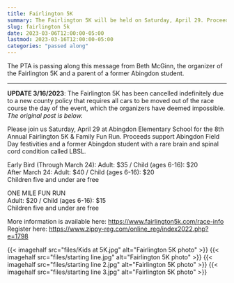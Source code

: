 ```yaml
---
title: Fairlington 5K
summary: The Fairlington 5K will be held on Saturday, April 29. Proceeds support Abingdon Field Day festivities and a former Abingdon student with a rare health condition.
slug: fairlington 5k
date: 2023-03-06T12:00:00-05:00
lastmod: 2023-03-16T12:00:00-05:00
categories: "passed along"
---
```


The PTA is passing along this message from Beth McGinn, the organizer of the Fairlington 5K and a parent of a former Abingdon student.

---

**UPDATE 3/16/2023**: The Fairlington 5K has been cancelled indefinitely due to a new county policy that requires all cars to be moved out of the race course the day of the event, which the organizers have deemed impossible. *The original post is below.*

Please join us Saturday, April 29 at Abingdon Elementary School for the 8th Annual Fairlington 5K & Family Fun Run. Proceeds support Abingdon Field Day festivities and a former Abingdon student with a rare brain and spinal cord condition called LBSL. 

Early Bird (Through March 24): Adult: $35 / Child (ages 6-16): $20  
After March 24: Adult: $40 / Child (ages 6-16): $20  
Children five and under are free

ONE MILE FUN RUN  
Adult: $20 / Child (ages 6-16): $15  
Children five and under are free

More information is available here: https://www.fairlington5k.com/race-info  
Register here: https://www.zippy-reg.com/online_reg/index2022.php?e=1798

{{< imagehalf src="files/Kids at 5K.jpg" alt="Fairlington 5K photo" >}}
{{< imagehalf src="files/starting line.jpg" alt="Fairlington 5K photo" >}}
{{< imagehalf src="files/starting line 2.jpg" alt="Fairlington 5K photo" >}}
{{< imagehalf src="files/starting line 3.jpg" alt="Fairlington 5K photo" >}}